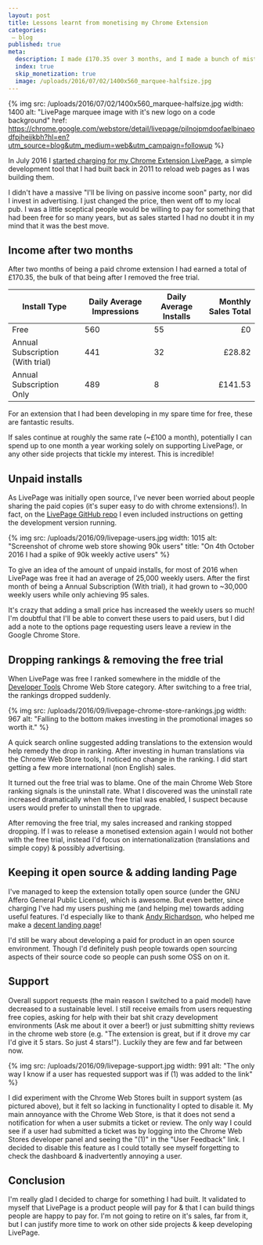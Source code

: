 ```yaml
---
layout: post
title: Lessons learnt from monetising my Chrome Extension
categories:
 – blog
published: true
meta:
  description: I made £170.35 over 3 months, and I made a bunch of mistakes along the way!
  index: true
  skip_monetization: true
  image: /uploads/2016/07/02/1400x560_marquee-halfsize.jpg
---
```


{% img src: /uploads/2016/07/02/1400x560_marquee-halfsize.jpg width: 1400 alt: "LivePage marquee image with it's new logo on a code background" href: https://chrome.google.com/webstore/detail/livepage/pilnojpmdoofaelbinaeodfpjheijkbh?hl=en?utm_source=blog&utm_medium=web&utm_campaign=followup %}

In July 2016 I [started charging for my Chrome Extension LivePage](/2016/07/03/why-im-charging-for-livepage.html), a simple development tool that I had built back in 2011 to reload web pages as I was building them. 

I didn't have a massive "I'll be living on passive income soon" party, nor did I invest in advertising. I just changed the price, then went off to my local pub. I was a little sceptical people would be willing to pay for something that had been free for so many years, but as sales started I had no doubt it in my mind that it was the best move.

## Income after two months

After two months of being a paid chrome extension I had earned a total of £170.35, the bulk of that being after I removed the free trial.

| Install Type                     | Daily Average Impressions | Daily Average Installs | Monthly Sales Total |
| -------------------------------- | ------------------------- | ---------------------- | ------------------: |
| Free                             | 560                       | 55                     | £0                  |
| Annual Subscription (With trial) | 441                       | 32                     | £28.82              |
| Annual Subscription Only         | 489                       | 8                      | £141.53             |

For an extension that I had been developing in my spare time for free, these are fantastic results. 

If sales continue at roughly the same rate (~£100 a month), potentially I can spend up to one month a year working solely on supporting LivePage, or any other side projects that tickle my interest. This is incredible!

## Unpaid installs

As LivePage was initially open source, I've never been worried about people sharing the paid copies (it's super easy to do with chrome extensions!). In fact, on the [LivePage GitHub repo](https://github.com/MikeRogers0/LivePage#running-development-version-in-chrome) I even included instructions on getting the development version running.

{% img src: /uploads/2016/09/livepage-users.jpg width: 1015 alt: "Screenshot of chrome web store showing 90k users" title: "On 4th October 2016 I had a spike of 90k weekly active users" %}

To give an idea of the amount of unpaid installs, for most of 2016 when LivePage was free it had an average of 25,000 weekly users. After the first month of being a Annual Subscription (With trial), it had grown to ~30,000 weekly users while only achieving 95 sales.

It's crazy that adding a small price has increased the weekly users so much! I'm doubtful that I'll be able to convert these users to paid users, but I did add a note to the  options page requesting users leave a review in the Google Chrome Store.

## Dropping rankings & removing the free trial

When LivePage was free I ranked somewhere in the middle of the [Developer Tools](https://chrome.google.com/webstore/category/ext/11-web-development?_feature=4stars) Chrome Web Store category. After switching to a free trial, the rankings dropped suddenly. 

{% img src: /uploads/2016/09/livepage-chrome-store-rankings.jpg width: 967 alt: "Falling to the bottom makes investing in the promotional images so worth it." %}

A quick search online suggested adding translations to the extension would help remedy the drop in ranking. After investing in human translations via the Chrome Web Store tools, I noticed no change in the ranking. I did start getting a few more international (non English) sales.

It turned out the free trial was to blame. One of the main Chrome Web Store ranking signals is the uninstall rate. What I discovered was the uninstall rate increased dramatically when the free trial was enabled, I suspect because users would prefer to uninstall then to upgrade.

After removing the free trial, my sales increased and ranking stopped dropping. If I was to release a monetised extension again I would not bother with the free trial, instead I'd focus on internationalization (translations and simple copy) & possibly advertising.

## Keeping it open source & adding landing Page

I've managed to keep the extension totally open source (under the GNU Affero General Public License), which is awesome. But even better, since charging I've had my users pushing me (and helping me) towards adding useful features. I'd especially like to thank [Andy Richardson](https://github.com/andyrichardson), who helped me make a [decent landing page](https://livepage.mikerogers.io/)! 

I'd still be wary about developing a paid for product in an open source environment. Though I'd definitely push people towards open sourcing aspects of their source code so people can push some OSS on on it.

## Support 

Overall support requests (the main reason I switched to a paid model) have decreased to a sustainable level. I still receive emails from users requesting free copies, asking for help with their bat shit crazy development environments (Ask me about it over a beer!) or just submitting shitty reviews in the chrome web store (e.g. "The extension is great, but if it drove my car I'd give it 5 stars. So just 4 stars!"). Luckily they are few and far between now.

{% img src: /uploads/2016/09/livepage-support.jpg width: 991 alt: "The only way I know if a user has requested support was if (1) was added to the link" %}

I did experiment with the Chrome Web Stores built in support system (as pictured above), but it felt so lacking in functionality I opted to disable it. 
My main annoyance with the Chrome Web Store, is that it does not send a notification for when a user submits a ticket or review. The only way I could see if a user had submitted a ticket was by logging into the Chrome Web Stores developer panel and seeing the "(1)" in the "User Feedback" link. I decided to disable this feature as I could totally see myself forgetting to check the dashboard & inadvertently annoying a user.

## Conclusion

I'm really glad I decided to charge for something I had built. It validated to myself that LivePage is a product people will pay for & that I can build things people are happy to pay for. I'm not going to retire on it's sales, far from it, but I can justify more time to work on other side projects & keep developing LivePage.
